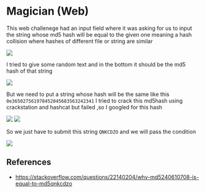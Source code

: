 # Magician (Web)

This web challenege had an input field where it was asking for us to input the string whose md5 hash will be equal to the given one meaning a hash collision where hashes of different file or string are similar 

<img src="https://i.imgur.com/KILYmf2.png"/>

I tried to give some random text and in the bottom it should be the md5 hash of that string

<img src="https://i.imgur.com/Y7msap5.png"/>

But we need to put a string whose hash will be the same like this `0e365027561978452045683563242341` I  tried to crack this md5hash using crackstation and hashcat but failed ,so I googled for this hash

<img src="https://i.imgur.com/fh3saxZ.png"/>

<img src="https://i.imgur.com/LBGofQ2.png"/>

So we just have to submit this string `QNKCDZO` and we will pass the condition

<img src="https://i.imgur.com/qQTmOc6.png"/>

## References

- https://stackoverflow.com/questions/22140204/why-md5240610708-is-equal-to-md5qnkcdzo